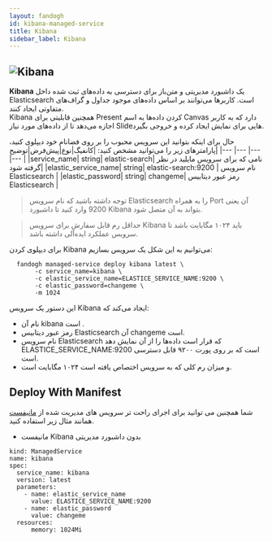 ```yaml
---
layout: fandogh
id: kibana-managed-service
title: Kibana
sidebar_label: Kibana 
---
```



## ![Kibana](/img/docs/kibana-managed-service.png "Kibana")

**Kibana** یک داشبورد مدیریتی و متن‌باز برای دسترسی به داده‌های ثبت شده داخل Elasticsearch است. کاربرها می‌توانند بر اساس داده‌های موجود جداول و گراف‌های متفاوتی ایجاد کنند.<br/>
Kibana همچنین قابلیتی برای Present کردن داده‌ها به اسم Canvas دارد که به کاربر اجازه می‌دهد تا از داده‌های مورد نیاز Slideهایی برای نمایش ایجاد کرده و خروجی بگیرد.<br/>


حال برای اینکه بتوانید این سرویس محبوب را بر روی فضانام خود دیپلوی کنید، پارامتر‌های زیر را می‌توانید مشخص کنید:
|کانفیگ|نوع|پیش‌فرض|توضیح|
|---	|---	|---	|---	|
|service_name| string| elastic-search| نامی که برای سرویس مایلید در نظر گرفته شود|
|elastic_service_name| string| elastic-search:9200 | نام سرویس Elasticsearch |
|elastic_password| string| changeme| رمز عبور دیتابیس Elasticsearch |

> توجه داشته باشید که نام سرویس Elasticsearch را به همراه Port آن یعنی 9200 وارد کنید تا داشبورد Kibana بتواند به آن متصل شود.

> حداقل رم قابل سفارش برای سرویس Kibana باید ۱۰۲۴ مگابایت باشد تا سرویس عملکرد ایده‌آلی داشته باشد.

برای دیپلوی کردن Kibana می‌توانیم به این شکل یک سرویس بسازیم:
```
  fandogh managed-service deploy kibana latest \
       -c service_name=kibana \
       -c elastic_service_name=ELASTICE_SERVICE_NAME:9200 \
       -c elastic_password=changeme \
       -m 1024
```
این دستور یک سرویس Kibana ایجاد می‌کند که:
* نام آن kibana است .
* رمز عبور دیتابیس Elasticsearch آن changeme است.
* نام سرویس Elasticsearch که قرار است داده‌ها را از آن نمایش دهد ELASTICE_SERVICE_NAME:9200 است که بر روی پورت ۹۲۰۰ قابل دسترسی است.
* و میزان رم کلی که به سرویس اختصاص یافته است ۱۰۲۴ مگابایت است.


## Deploy With Manifest
  

شما همچنین می توانید برای اجرای راحت تر سرویس های مدیریت شده از [مانیفست](https://docs.fandogh.cloud/docs/service-manifest.html) همانند مثال زیر استفاده کنید.

- مانیفست Kibana بدون داشبورد مدیریتی
```
kind: ManagedService
name: kibana
spec:
  service_name: kibana
  version: latest
  parameters:
    - name: elastic_service_name
      value: ELASTICE_SERVICE_NAME:9200
    - name: elastic_password
      value: changeme
  resources:
      memory: 1024Mi
```
